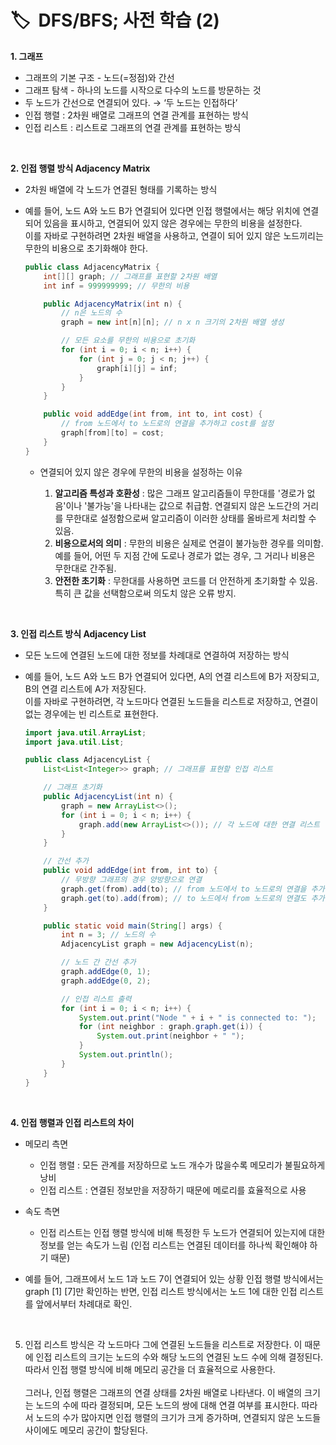 # **🏷️  DFS/BFS; 사전 학습 (2)**

**1. 그래프**
  - 그래프의 기본 구조 - 노드(=정점)와 간선
  - 그래프 탐색 - 하나의 노드를 시작으로 다수의 노드를 방문하는 것
  - 두 노드가 간선으로 연결되어 있다. → ‘두 노드는 인접하다’
  - 인접 행렬 : 2차원 배열로 그래프의 연결 관계를 표현하는 방식
  - 인접 리스트 : 리스트로 그래프의 연결 관계를 표현하는 방식
<br/>

**2. 인접 행렬 방식 Adjacency Matrix**
- 2차원 배열에 각 노드가 연결된 형태를 기록하는 방식
- 예를 들어, 노드 A와 노드 B가 연결되어 있다면 인접 행렬에서는 해당 위치에 연결되어 있음을 표시하고, 연결되어 있지 않은 경우에는 무한의 비용을 설정한다. 
  <br/> 이를 자바로 구현하려면 2차원 배열을 사용하고, 연결이 되어 있지 않은 노드끼리는 무한의 비용으로 초기화해야 한다.
  <br/>

    ```java
    public class AdjacencyMatrix {
        int[][] graph; // 그래프를 표현할 2차원 배열
        int inf = 999999999; // 무한의 비용
    
        public AdjacencyMatrix(int n) {
            // n은 노드의 수
            graph = new int[n][n]; // n x n 크기의 2차원 배열 생성
    
            // 모든 요소를 무한의 비용으로 초기화
            for (int i = 0; i < n; i++) {
                for (int j = 0; j < n; j++) {
                    graph[i][j] = inf;
                }
            }
        }
    
        public void addEdge(int from, int to, int cost) {
            // from 노드에서 to 노드로의 연결을 추가하고 cost를 설정
            graph[from][to] = cost;
        }
    }
    
    ```
  + 연결되어 있지 않은 경우에 무한의 비용을 설정하는 이유
    
    1.  **알고리즘 특성과 호환성** : 많은 그래프 알고리즘들이 무한대를 '경로가 없음'이나 '불가능'을 나타내는 값으로 취급함. 연결되지 않은 노드간의 거리를 무한대로 설정함으로써 알고리즘이 이러한 상태를 올바르게 처리할 수 있음.
    2.  **비용으로서의 의미** : 무한의 비용은 실제로 연결이 불가능한 경우를 의미함. 예를 들어, 어떤 두 지점 간에 도로나 경로가 없는 경우, 그 거리나 비용은 무한대로 간주됨.
    3.  **안전한 초기화** : 무한대를 사용하면 코드를 더 안전하게 초기화할 수 있음. 특히 큰 값을 선택함으로써 의도치 않은 오류 방지.
<br/>

**3. 인접 리스트 방식 Adjacency List**
- 모든 노드에 연결된 노드에 대한 정보를 차례대로 연결하여 저장하는 방식
- 예를 들어, 노드 A와 노드 B가 연결되어 있다면, A의 연결 리스트에 B가 저장되고, B의 연결 리스트에 A가 저장된다.
  <br/> 이를 자바로 구현하려면, 각 노드마다 연결된 노드들을 리스트로 저장하고, 연결이 없는 경우에는 빈 리스트로 표현한다.
    
    ```java
    import java.util.ArrayList;
    import java.util.List;
    
    public class AdjacencyList {
        List<List<Integer>> graph; // 그래프를 표현할 인접 리스트
    
        // 그래프 초기화
        public AdjacencyList(int n) {
            graph = new ArrayList<>();
            for (int i = 0; i < n; i++) {
                graph.add(new ArrayList<>()); // 각 노드에 대한 연결 리스트 생성
            }
        }
    
        // 간선 추가
        public void addEdge(int from, int to) {
            // 무방향 그래프의 경우 양방향으로 연결
            graph.get(from).add(to); // from 노드에서 to 노드로의 연결을 추가
            graph.get(to).add(from); // to 노드에서 from 노드로의 연결도 추가
        }
    
        public static void main(String[] args) {
            int n = 3; // 노드의 수
            AdjacencyList graph = new AdjacencyList(n);
    
            // 노드 간 간선 추가
            graph.addEdge(0, 1);
            graph.addEdge(0, 2);
    
            // 인접 리스트 출력
            for (int i = 0; i < n; i++) {
                System.out.print("Node " + i + " is connected to: ");
                for (int neighbor : graph.graph.get(i)) {
                    System.out.print(neighbor + " ");
                }
                System.out.println();
            }
        }
    }
    
    ```
<br/>

**4. 인접 행렬과 인접 리스트의 차이**
  - 메모리 측면
    - 인접 행렬 : 모든 관계를 저장하므로 노드 개수가 많을수록 메모리가 불필요하게 낭비
    - 인접 리스트 : 연결된 정보만을 저장하기 때문에 메로리를 효율적으로 사용
  - 속도 측면
    - 인접 리스트는 인접 행렬 방식에 비해 특정한 두 노드가 연결되어 있는지에 대한 정보를 얻는 속도가 느림 (인접 리스트는 연결된 데이터를 하나씩 확인해야 하기 때문)

  - 예를 들어, 그래프에서 노드 1과 노드 7이 연결되어 있는 상황
    인접 행렬 방식에서는 graph [1] [7]만 확인하는 반면, 인접 리스트 방식에서는 노드 1에 대한 인접 리스트를 앞에서부터 차례대로 확인.
<br/>

5. 인접 리스트 방식은 각 노드마다 그에 연결된 노드들을 리스트로 저장한다. 이 때문에 인접 리스트의 크기는 노드의 수와 해당 노드의 연결된 노드 수에 의해 결정된다. 따라서 인접 행렬 방식에 비해 메모리 공간을 더 효율적으로 사용한다.
<br/> <br/> 그러나, 인접 행렬은 그래프의 연결 상태를 2차원 배열로 나타낸다. 이 배열의 크기는 노드의 수에 따라 결정되며, 모든 노드의 쌍에 대해 연결 여부를 표시한다. 따라서 노드의 수가 많아지면 인접 행렬의 크기가 크게 증가하며, 연결되지 않은 노드들 사이에도 메모리 공간이 할당된다.
